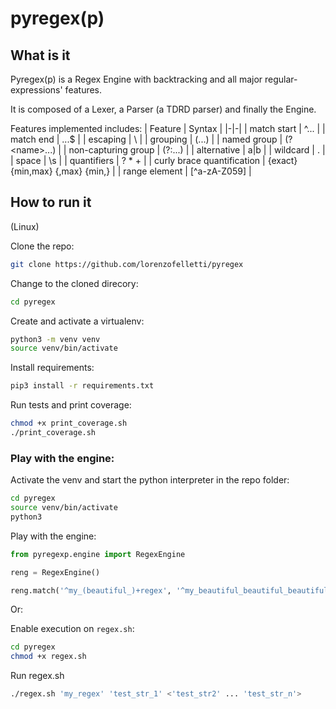 # pyregex(p)

## What is it

Pyregex(p) is a Regex Engine with backtracking and all major regular-expressions' features.

It is composed of a Lexer, a Parser (a TDRD parser) and finally the Engine.

Features implemented includes:
| Feature | Syntax |
|-|-|
| match start | ^... |
| match end | ...$ |
| escaping | \\ |
| grouping | (...) |
| named group | (?\<name\>...) | 
| non-capturing group | (?:...) |
| alternative | a\|b |
| wildcard | . |
| space | \s |
| quantifiers | ? \* + |
| curly brace quantification | {exact} {min,max} {,max} {min,} |
| range element | [^a-zA-Z059] |

## How to run it

(Linux)

Clone the repo:

```Bash
git clone https://github.com/lorenzofelletti/pyregex
```

Change to the cloned direcory:

```Bash
cd pyregex
```

Create and activate a virtualenv:

```Bash
python3 -m venv venv
source venv/bin/activate
```

Install requirements:

```Bash
pip3 install -r requirements.txt
```

Run tests and print coverage:

```Bash
chmod +x print_coverage.sh
./print_coverage.sh
```

### Play with the engine:

Activate the venv and start the python interpreter in the repo folder:

```Bash
cd pyregex
source venv/bin/activate
python3
```

Play with the engine:

```Python
from pyregexp.engine import RegexEngine

reng = RegexEngine()

reng.match('^my_(beautiful_)+regex', '^my_beautiful_beautiful_beautiful_regex')
```

Or:

Enable execution on `regex.sh`:

```Bash
cd pyregex
chmod +x regex.sh
```

Run regex.sh

```Bash
./regex.sh 'my_regex' 'test_str_1' <'test_str2' ... 'test_str_n'>
```

